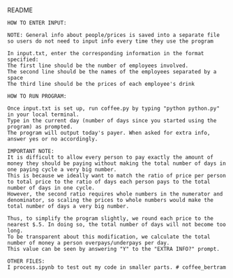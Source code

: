 README

    HOW TO ENTER INPUT:

    NOTE: General info about people/prices is saved into a separate file so users do not need to input info every time they use the program

    In input.txt, enter the corresponding information in the format specified:
    The first line should be the number of employees involved. 
    The second line should be the names of the employees separated by a space
    The third line should be the prices of each employee's drink

    HOW TO RUN PROGRAM:

    Once input.txt is set up, run coffee.py by typing "python python.py" in your local terminal. 
    Type in the current day (number of days since you started using the program) as prompted. 
    The program will output today's payer. When asked for extra info, answer yes or no accordingly.

    IMPORTANT NOTE:
    It is difficult to allow every person to pay exactly the amount of money they should be paying without making the total number of days in one paying cycle a very big number.
    This is because we ideally want to match the ratio of price per person to total price to the ratio of days each person pays to the total number of days in one cycle.
    However, the second ratio requires whole numbers in the numerator and denominator, so scaling the prices to whole numbers would make the total number of days a very big number. 

    Thus, to simplify the program slightly, we round each price to the nearest $.5. In doing so, the total number of days will not become too long. 
    To be transparent about this modification, we calculate the total number of money a person overpays/underpays per day. 
    This value can be seen by answering "Y" to the "EXTRA INFO?" prompt. 

    OTHER FILES:
    I process.ipynb to test out my code in smaller parts. # coffee_bertram

